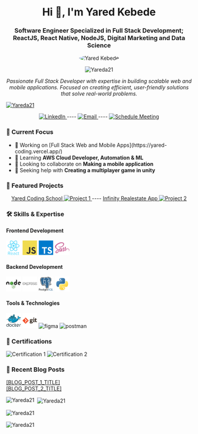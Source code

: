 <h1 align="center">Hi 👋, I'm Yared Kebede</h1>
<h3 align="center">Software Engineer Specialized in Full Stack Development; ReactJS, React Native, NodeJS, Digital Marketing and Data Science</h3>

<p align="center">
    <!-- TODO: Add your professional headshot here -->
    <img src="https://res.cloudinary.com/dlomcic7f/image/upload/c_crop,w_720,h_720,ar_1:1/v1749927347/me/My_pic_xsnljz.jpg" alt="Yared Kebede" width="100" height="100" style="border-radius: 50%;"/>
</p>

<p align="center"> 
    <img src="https://komarev.com/ghpvc/?username=Yareda21&label=Profile%20views&color=0e75b6&style=flat&theme=juicyfresh" alt="Yareda21" /> 
</p>

<!-- Professional Summary -->
<p align="center">
    <em>Passionate Full Stack Developer with expertise in building scalable web and mobile applications. 
    Focused on creating efficient, user-friendly solutions that solve real-world problems.</em>
</p>

<p align="left"> 
    <a href="https://github.com/ryo-ma/github-profile-trophy">
        <img src="https://github-profile-trophy.vercel.app/?username=Yareda21" alt="Yareda21" />
    </a> 
</p>

<!-- Contact & Social Links -->
<p align="center"> 
    <a href="https://www.linkedin.com/in/yared-kebede/" target="blank">
        <img src="https://img.shields.io/badge/LinkedIn-Connect-blue?logo=linkedin&style=for-the-badge" alt="LinkedIn">
    </a>
    <span> ---- </span>
    <!-- TODO: Add your email contact button -->
    <a href="mailto:ykebed40@gmail.com" target="blank">
        <img src="https://img.shields.io/badge/Email-Contact-red?logo=gmail&style=for-the-badge" alt="Email">
    </a>
    <span> ---- </span>
    <!-- TODO: Add your calendar scheduling link -->
    <a href="https://calendly.com/ykebed40/30min" target="blank">
        <img src="https://img.shields.io/badge/Schedule-Meeting-green?logo=calendar&style=for-the-badge" alt="Schedule Meeting">
    </a>
</p>

<!-- Current Work & Learning -->
<h3 align="left">🚀 Current Focus</h3>
<ul>
    <li>🔭 Working on [Full Stack Web and Mobile Apps](https://yared-coding.vercel.app/)</li>
    <li>🌱 Learning <strong>AWS Cloud Developer, Automation & ML</strong></li>
    <li>👯 Looking to collaborate on <strong>Making a mobile application</strong></li>
    <li>🤝 Seeking help with <strong>Creating a multiplayer game in unity</strong></li>
</ul>

<!-- Featured Projects -->
<h3 align="left">🌟 Featured Projects</h3>
<p align="center">
    <!-- TODO: Add your featured projects with descriptions and links -->
    <a href="https://yared-coding.vercel.app/">
        <span>Yared Coding School</span>
        <img src="https://yared-coding.vercel.app/_next/image?url=%2F_next%2Fstatic%2Fmedia%2Flogo.ede98691.png&w=96&q=75" alt="Project 1" width="100"/>
    </a>
    <span> ---- </span>
    <a href="https://realestate-yars.vercel.app/">
        <span>Infinity Realestate App</span>
        <img src="https://yared21.netlify.app/favicon.ico" alt="Project 2" width="100"/>
    </a>
</p>

<!-- Skills Section -->
<h3 align="left">🛠️ Skills & Expertise</h3>

<h4>Frontend Development</h4>
<p align="left">
    <img src="https://raw.githubusercontent.com/devicons/devicon/master/icons/react/react-original-wordmark.svg" alt="react" width="40" height="40"/>
    <img src="https://raw.githubusercontent.com/devicons/devicon/master/icons/javascript/javascript-original.svg" alt="javascript" width="40" height="40"/>
    <img src="https://raw.githubusercontent.com/devicons/devicon/master/icons/typescript/typescript-original.svg" alt="typescript" width="40" height="40"/>
    <img src="https://raw.githubusercontent.com/devicons/devicon/master/icons/sass/sass-original.svg" alt="sass" width="40" height="40"/>
</p>

<h4>Backend Development</h4>
<p align="left">
    <img src="https://raw.githubusercontent.com/devicons/devicon/master/icons/nodejs/nodejs-original-wordmark.svg" alt="nodejs" width="40" height="40"/>
    <img src="https://raw.githubusercontent.com/devicons/devicon/master/icons/express/express-original-wordmark.svg" alt="express" width="40" height="40"/>
    <img src="https://raw.githubusercontent.com/devicons/devicon/master/icons/postgresql/postgresql-original-wordmark.svg" alt="postgresql" width="40" height="40"/>
    <img src="https://raw.githubusercontent.com/devicons/devicon/master/icons/python/python-original.svg" alt="python" width="40" height="40"/>
</p>

<h4>Tools & Technologies</h4>
<p align="left">
    <img src="https://raw.githubusercontent.com/devicons/devicon/master/icons/docker/docker-original-wordmark.svg" alt="docker" width="40" height="40"/>
    <img src="https://raw.githubusercontent.com/devicons/devicon/master/icons/git/git-original-wordmark.svg" alt="git" width="40" height="40"/>
    <img src="https://www.vectorlogo.zone/logos/figma/figma-icon.svg" alt="figma" width="40" height="40"/>
    <img src="https://www.vectorlogo.zone/logos/getpostman/getpostman-icon.svg" alt="postman" width="40" height="40"/>
</p>

<!-- Certifications -->
<h3 align="left">📜 Certifications</h3>
<p align="left">
    <!-- TODO: Add your certifications with badges -->
    <img src="https://res.cloudinary.com/dlomcic7f/image/upload/v1748028585/AiCE_Certificate_x72sso.png" alt="Certification 1" width="100"/>
    <img src="[CERTIFICATION_2_BADGE]" alt="Certification 2" width="100"/>
</p>

<!-- Blog Posts -->
<h3 align="left">📝 Recent Blog Posts</h3>
<p align="left">
    <!-- TODO: Add your recent blog posts -->
    <a href="[BLOG_POST_1_LINK]">[BLOG_POST_1_TITLE]</a><br/>
    <a href="[BLOG_POST_2_LINK]">[BLOG_POST_2_TITLE]</a>
</p>

<!-- GitHub Stats -->
<p>
    <img align="left" src="https://github-readme-stats.vercel.app/api/top-langs?username=Yareda21&show_icons=true&locale=en&layout=compact" alt="Yareda21" />
</p>

<p>&nbsp;
    <img align="center" src="https://github-readme-stats.vercel.app/api?username=Yareda21&show_icons=true&locale=en" alt="Yareda21" />
</p>

<p>
    <img align="center" src="https://github-readme-streak-stats.herokuapp.com/?user=Yareda21&" alt="Yareda21" />
</p>

<!-- Contribution Graph -->
<p>
    <img align="center" src="https://github-readme-activity-graph.vercel.app/graph?username=Yareda21&theme=react-dark" alt="Yareda21" />
</p>
